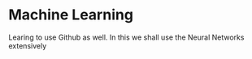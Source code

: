 # Machine Learning 

Learing to use Github as well. 
In this we shall use the Neural Networks extensively